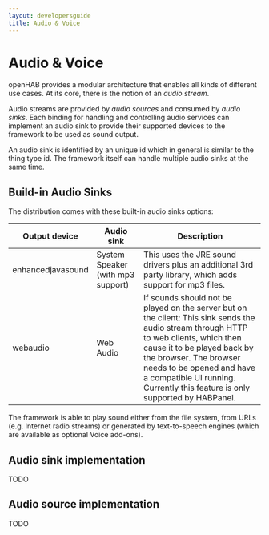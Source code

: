 ```yaml
---
layout: developersguide
title: Audio & Voice
---
```


# Audio & Voice

openHAB provides a modular architecture that enables all kinds of different use cases.
At its core, there is the notion of an _audio stream_.

Audio streams are provided by _audio sources_ and consumed by _audio sinks_.
Each binding for handling and controlling audio services can implement an audio sink to provide their supported devices to the framework to be used as sound output.

An audio sink is identified by an unique id which in general is similar to the thing type id.
The framework itself can handle multiple audio sinks at the same time.

## Build-in Audio Sinks

The distribution comes with these built-in audio sinks options:

| Output device     | Audio sink                        | Description                                                                                                                                                                                                                                                                                                |
|-------------------|-----------------------------------|------------------------------------------------------------------------------------------------------------------------------------------------------------------------------------------------------------------------------------------------------------------------------------------------------------|
| enhancedjavasound | System Speaker (with mp3 support) | This uses the JRE sound drivers plus an additional 3rd party library, which adds support for mp3 files.                                                                                                                                                                                                    |
| webaudio          | Web Audio                         | If sounds should not be played on the server but on the client: This sink sends the audio stream through HTTP to web clients, which then cause it to be played back by the browser. The browser needs to be opened and have a compatible UI running. Currently this feature is only supported by HABPanel. |

The framework is able to play sound either from the file system, from URLs (e.g. Internet radio streams) or generated by text-to-speech engines (which are available as optional Voice add-ons).

## Audio sink implementation

TODO

## Audio source implementation

TODO
